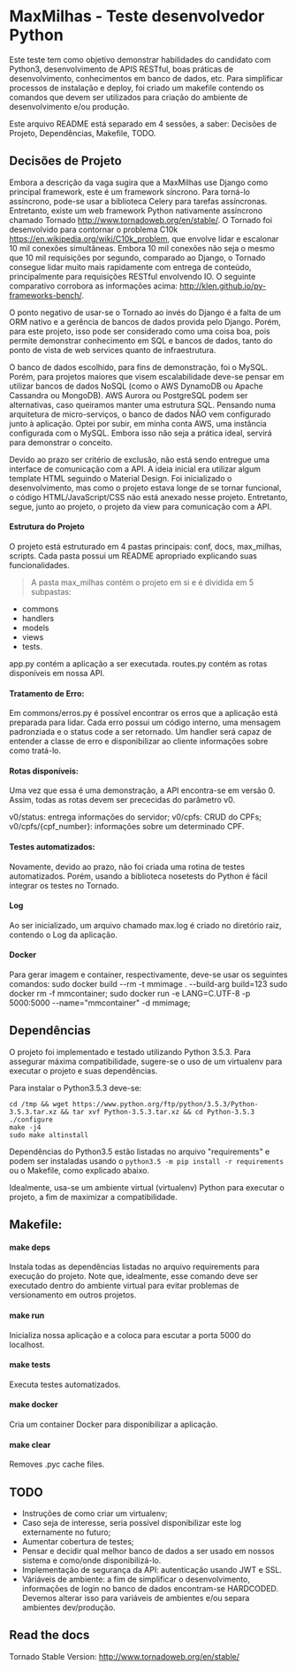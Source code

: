 # MaxMilhas - Teste desenvolvedor Python

Este teste tem como objetivo demonstrar habilidades do candidato com Python3, desenvolvimento de APIS RESTful, boas práticas de desenvolvimento, conhecimentos em banco de dados, etc.
Para simplificar processos de instalação e deploy, foi criado um makefile contendo os comandos que devem ser utilizados para criação do ambiente de desenvolvimento e/ou produção.

Este arquivo README está separado em 4 sessões, a saber: Decisões de Projeto, Dependências, Makefile, TODO.

## Decisões de Projeto
Embora a descrição da vaga sugira que a MaxMilhas use Django como principal framework, este é um framework síncrono. Para torná-lo assíncrono, pode-se usar a biblioteca Celery para tarefas assíncronas. Entretanto, existe um web framework Python nativamente assíncrono chamado Tornado http://www.tornadoweb.org/en/stable/. O Tornado foi desenvolvido para contornar o problema C10k https://en.wikipedia.org/wiki/C10k_problem, que envolve lidar e escalonar 10 mil conexões simultâneas. Embora 10 mil conexões não seja o mesmo que 10 mil requisições por segundo, comparado ao Django, o Tornado consegue lidar muito mais rapidamente com entrega de conteúdo, principalmente para requisições RESTful envolvendo IO. O seguinte comparativo corrobora as informações acima: http://klen.github.io/py-frameworks-bench/.

O ponto negativo de usar-se o Tornado ao invés do Django é a falta de um ORM nativo e a gerência de bancos de dados provida pelo Django. Porém, para este projeto, isso pode ser considerado como uma coisa boa, pois permite demonstrar conhecimento em SQL e bancos de dados, tanto do ponto de vista de web services quanto de infraestrutura.

O banco de dados escolhido, para fins de demonstração, foi o MySQL. Porém, para projetos maiores que visem escalabilidade deve-se pensar em utilizar bancos de dados NoSQL (como o AWS DynamoDB ou Apache Cassandra ou MongoDB). AWS Aurora ou PostgreSQL podem ser alternativas, caso queiramos manter uma estrutura SQL. Pensando numa arquitetura de micro-serviços, o banco de dados NÃO vem configurado junto à aplicação. Optei por subir, em minha conta AWS, uma instância configurada com o MySQL. Embora isso não seja a prática ideal, servirá para demonstrar o conceito.

Devido ao prazo ser critério de exclusão, não está sendo entregue uma interface de comunicação com a API. A ideia inicial era utilizar algum template HTML seguindo o Material Design. Foi inicializado o desenvolvimento, mas como o projeto estava longe de se tornar funcional, o código HTML/JavaScript/CSS não está anexado nesse projeto. Entretanto, segue, junto ao projeto, o projeto da view para comunicação com a API.

#### Estrutura do Projeto
O projeto está estruturado em 4 pastas principais: conf, docs, max_milhas, scripts. Cada pasta possui um README apropriado explicando suas funcionalidades.

> A pasta max_milhas contém o projeto em si e é dividida em 5 subpastas: 
* commons
* handlers
* models
* views
* tests. 

app.py contém a aplicação a ser executada. routes.py contém as rotas disponíveis em nossa API. 

#### Tratamento de Erro:
Em commons/erros.py é possível encontrar os erros que a aplicação está preparada para lidar. Cada erro possui um código interno, uma mensagem padronziada e o status code a ser retornado. Um handler será capaz de entender a classe de erro e disponibilizar ao cliente informações sobre como tratá-lo.

#### Rotas disponíveis:
Uma vez que essa é uma demonstração, a API encontra-se em versão 0. Assim, todas as rotas devem ser prececidas do parâmetro v0.

v0/status: entrega informações do servidor;
v0/cpfs: CRUD do CPFs;
v0/cpfs/{cpf_number}: informações sobre um determinado CPF.

#### Testes automatizados:
Novamente, devido ao prazo, não foi criada uma rotina de testes automatizados. Porém, usando a biblioteca nosetests do Python é fácil integrar os testes no Tornado.

#### Log
Ao ser inicializado, um arquivo chamado max.log é criado no diretório raiz, contendo o Log da aplicação.

#### Docker
Para gerar imagem e container, respectivamente, deve-se usar os seguintes comandos:
sudo docker build --rm -t mmimage . --build-arg build=123
sudo docker rm -f mmcontainer; sudo docker run -e LANG=C.UTF-8 -p 5000:5000 --name="mmcontainer" -d mmimage;

## Dependências
O projeto foi implementado e testado utilizando Python 3.5.3. Para assegurar máxima compatibilidade, sugere-se o uso de um virtualenv para executar o projeto e suas dependências.

Para instalar o Python3.5.3 deve-se:
```
cd /tmp && wget https://www.python.org/ftp/python/3.5.3/Python-3.5.3.tar.xz && tar xvf Python-3.5.3.tar.xz && cd Python-3.5.3
./configure
make -j4
sudo make altinstall
```
Dependências do Python3.5 estão listadas no arquivo "requirements" e podem ser instaladas usando o `python3.5 -m pip install -r requirements` ou o Makefile, como explicado abaixo.

Idealmente, usa-se um ambiente virtual (virtualenv) Python para executar o projeto, a fim de maximizar a compatibilidade.

## Makefile:

#### make deps
Instala todas as dependências listadas no arquivo requirements para execução do projeto. Note que, idealmente, esse comando deve ser executado dentro do ambiente virtual para evitar problemas de versionamento em outros projetos.

#### make run
Inicializa nossa aplicação e a coloca para escutar a porta 5000 do localhost.

#### make tests
Executa testes automatizados.

#### make docker
Cria um container Docker para disponibilizar a aplicação.

#### make clear
Removes .pyc cache files.

## TODO
* Instruções de como criar um virtualenv;
* Caso seja de interesse, seria possível disponibilizar este log externamente no futuro;
* Aumentar cobertura de testes;
* Pensar e decidir qual melhor banco de dados a ser usado em nossos sistema e como/onde disponibilizá-lo.
* Implementação de segurança da API: autenticação usando JWT e SSL.
* Váriáveis de ambiente: a fim de simplificar o desenvolvimento, informações de login no banco de dados encontram-se HARDCODED. Devemos alterar isso para variáveis de ambientes e/ou separa ambientes dev/produção.

## Read the docs
Tornado Stable Version:
http://www.tornadoweb.org/en/stable/
